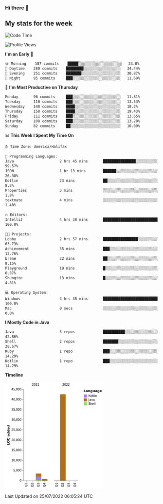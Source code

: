 ### Hi there 👋

## My stats for the week
<!--START_SECTION:waka-->
![Code Time](http://img.shields.io/badge/Code%20Time-326%20hrs%2032%20mins-blue)

![Profile Views](http://img.shields.io/badge/Profile%20Views-0-blue)

**I'm an Early 🐤** 

```text
🌞 Morning    187 commits    █████░░░░░░░░░░░░░░░░░░░░   23.0% 
🌆 Daytime    280 commits    ████████░░░░░░░░░░░░░░░░░   34.44% 
🌃 Evening    251 commits    ███████░░░░░░░░░░░░░░░░░░   30.87% 
🌙 Night      95 commits     ███░░░░░░░░░░░░░░░░░░░░░░   11.69%

```
📅 **I'm Most Productive on Thursday** 

```text
Monday       96 commits     ███░░░░░░░░░░░░░░░░░░░░░░   11.81% 
Tuesday      110 commits    ███░░░░░░░░░░░░░░░░░░░░░░   13.53% 
Wednesday    148 commits    ████░░░░░░░░░░░░░░░░░░░░░   18.2% 
Thursday     158 commits    ████░░░░░░░░░░░░░░░░░░░░░   19.43% 
Friday       111 commits    ███░░░░░░░░░░░░░░░░░░░░░░   13.65% 
Saturday     108 commits    ███░░░░░░░░░░░░░░░░░░░░░░   13.28% 
Sunday       82 commits     ██░░░░░░░░░░░░░░░░░░░░░░░   10.09%

```


📊 **This Week I Spent My Time On** 

```text
⌚︎ Time Zone: America/Halifax

💬 Programming Languages: 
Java                     2 hrs 45 mins       ███████████████░░░░░░░░░░   59.57% 
JSON                     1 hr 13 mins        ██████░░░░░░░░░░░░░░░░░░░   26.38% 
Kotlin                   23 mins             ██░░░░░░░░░░░░░░░░░░░░░░░   8.5% 
Properties               5 mins              ░░░░░░░░░░░░░░░░░░░░░░░░░   1.8% 
textmate                 4 mins              ░░░░░░░░░░░░░░░░░░░░░░░░░   1.48%

🔥 Editors: 
IntelliJ                 4 hrs 38 mins       █████████████████████████   100.0%

🐱‍💻 Projects: 
Lobby                    2 hrs 57 mins       ████████████████░░░░░░░░░   63.73% 
Achievement              35 mins             ███░░░░░░░░░░░░░░░░░░░░░░   12.76% 
brane                    22 mins             ██░░░░░░░░░░░░░░░░░░░░░░░   8.15% 
Playground               19 mins             █░░░░░░░░░░░░░░░░░░░░░░░░   6.87% 
Shungite                 13 mins             █░░░░░░░░░░░░░░░░░░░░░░░░   4.81%

💻 Operating System: 
Windows                  4 hrs 38 mins       █████████████████████████   100.0% 
Mac                      0 secs              ░░░░░░░░░░░░░░░░░░░░░░░░░   0.0%

```

**I Mostly Code in Java** 

```text
Java                     3 repos             ██████████░░░░░░░░░░░░░░░   42.86% 
Shell                    2 repos             ███████░░░░░░░░░░░░░░░░░░   28.57% 
Ruby                     1 repo              ███░░░░░░░░░░░░░░░░░░░░░░   14.29% 
Kotlin                   1 repo              ███░░░░░░░░░░░░░░░░░░░░░░   14.29%

```


**Timeline**

![Chart not found](https://raw.githubusercontent.com/lyndseyy/lyndseyy/main/charts/bar_graph.png) 


 Last Updated on 25/07/2022 06:05:24 UTC
<!--END_SECTION:waka-->